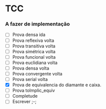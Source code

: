 # TCC

### A fazer de implementação
- [ ] Prova densa ida
- [ ] Prova reflexiva volta
- [ ] Prova transitiva volta
- [ ] Prova simétrica volta
- [ ] Prova funcional volta
- [ ] Prova euclidiana volta
- [ ] Prova densa volta
- [ ] Prova convergente volta
- [ ] Prova serial volta
- [X] Prova de equivalencia do diamante e caixa.
- [ ] Prova toImplic_equiv
- [ ] Completude
- [ ] Escrever ;-;